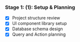 ### Stage 1: (1): Setup & Planning

- [x] Project structure review
- [x] UI component library setup
- [x] Database schema design
- [x] Query and Action planning
